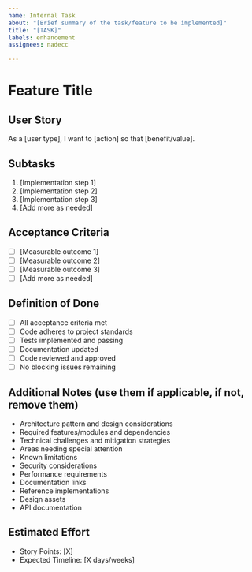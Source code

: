 ```yaml
---
name: Internal Task
about: "[Brief summary of the task/feature to be implemented]"
title: "[TASK]"
labels: enhancement
assignees: nadecc

---
```


# Feature Title

## User Story
As a [user type], I want to [action] so that [benefit/value].

## Subtasks
1. [Implementation step 1]
2. [Implementation step 2]
3. [Implementation step 3]
4. [Add more as needed]

## Acceptance Criteria
- [ ] [Measurable outcome 1]
- [ ] [Measurable outcome 2]
- [ ] [Measurable outcome 3]
- [ ] [Add more as needed]

## Definition of Done
- [ ] All acceptance criteria met
- [ ] Code adheres to project standards
- [ ] Tests implemented and passing
- [ ] Documentation updated
- [ ] Code reviewed and approved
- [ ] No blocking issues remaining

## Additional Notes (use them if applicable, if not, remove them)
- Architecture pattern and design considerations
- Required features/modules and dependencies
- Technical challenges and mitigation strategies
- Areas needing special attention
- Known limitations
- Security considerations
- Performance requirements
- Documentation links
- Reference implementations
- Design assets
- API documentation

## Estimated Effort
- Story Points: [X]
- Expected Timeline: [X days/weeks]
